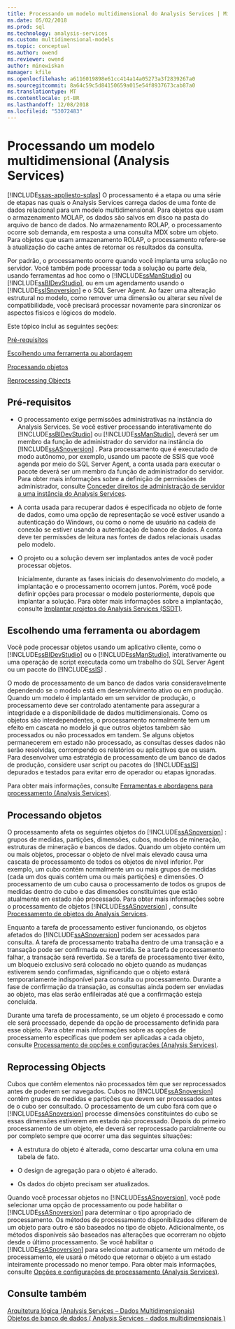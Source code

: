 ```yaml
---
title: Processando um modelo multidimensional do Analysis Services | Microsoft Docs
ms.date: 05/02/2018
ms.prod: sql
ms.technology: analysis-services
ms.custom: multidimensional-models
ms.topic: conceptual
ms.author: owend
ms.reviewer: owend
author: minewiskan
manager: kfile
ms.openlocfilehash: a6116019898e61cc414a14a05273a3f2839267a0
ms.sourcegitcommit: 8a64c59c5d84150659a015e54f8937673cab87a0
ms.translationtype: MT
ms.contentlocale: pt-BR
ms.lasthandoff: 12/08/2018
ms.locfileid: "53072483"
---
```

# <a name="processing-a-multidimensional-model-analysis-services"></a>Processando um modelo multidimensional (Analysis Services)
[!INCLUDE[ssas-appliesto-sqlas](../../includes/ssas-appliesto-sqlas.md)]
  O processamento é a etapa ou uma série de etapas nas quais o Analysis Services carrega dados de uma fonte de dados relacional para um modelo multidimensional. Para objetos que usam o armazenamento MOLAP, os dados são salvos em disco na pasta do arquivo de banco de dados. No armazenamento ROLAP, o processamento ocorre sob demanda, em resposta a uma consulta MDX sobre um objeto. Para objetos que usam armazenamento ROLAP, o processamento refere-se à atualização do cache antes de retornar os resultados da consulta.  
  
 Por padrão, o processamento ocorre quando você implanta uma solução no servidor. Você também pode processar toda a solução ou parte dela, usando ferramentas ad hoc como o [!INCLUDE[ssManStudio](../../includes/ssmanstudio-md.md)] ou [!INCLUDE[ssBIDevStudio](../../includes/ssbidevstudio-md.md)], ou em um agendamento usando o [!INCLUDE[ssISnoversion](../../includes/ssisnoversion-md.md)] e o SQL Server Agent. Ao fazer uma alteração estrutural no modelo, como remover uma dimensão ou alterar seu nível de compatibilidade, você precisará processar novamente para sincronizar os aspectos físicos e lógicos do modelo.  
  
 Este tópico inclui as seguintes seções:  
  
 [Pré-requisitos](#bkmk_prereq)  
  
 [Escolhendo uma ferramenta ou abordagem](#bkmk_tool)  
  
 [Processando objetos](#bkmk_proc)  
  
 [Reprocessing Objects](#bkmk_reproc)  
  
##  <a name="bkmk_prereq"></a> Pré-requisitos  
  
-   O processamento exige permissões administrativas na instância do Analysis Services. Se você estiver processando interativamente do [!INCLUDE[ssBIDevStudio](../../includes/ssbidevstudio-md.md)] ou [!INCLUDE[ssManStudio](../../includes/ssmanstudio-md.md)], deverá ser um membro da função de administrador do servidor na instância do [!INCLUDE[ssASnoversion](../../includes/ssasnoversion-md.md)] . Para processamento que é executado de modo autônomo, por exemplo, usando um pacote de SSIS que você agenda por meio do SQL Server Agent, a conta usada para executar o pacote deverá ser um membro da função de administrador do servidor. Para obter mais informações sobre a definição de permissões de administrador, consulte [Conceder direitos de administração de servidor a uma instância do Analysis Services](../../analysis-services/instances/grant-server-admin-rights-to-an-analysis-services-instance.md).  
  
-   A conta usada para recuperar dados é especificada no objeto de fonte de dados, como uma opção de representação se você estiver usando a autenticação do Windows, ou como o nome de usuário na cadeia de conexão se estiver usando a autenticação de banco de dados. A conta deve ter permissões de leitura nas fontes de dados relacionais usadas pelo modelo.  
  
-   O projeto ou a solução devem ser implantados antes de você poder processar objetos.  
  
     Inicialmente, durante as fases iniciais do desenvolvimento do modelo, a implantação e o processamento ocorrem juntos. Porém, você pode definir opções para processar o modelo posteriormente, depois que implantar a solução. Para obter mais informações sobre a implantação, consulte [Implantar projetos do Analysis Services &#40;SSDT&#41;](../../analysis-services/multidimensional-models/deploy-analysis-services-projects-ssdt.md).  
  
##  <a name="bkmk_tool"></a> Escolhendo uma ferramenta ou abordagem  
 Você pode processar objetos usando um aplicativo cliente, como o [!INCLUDE[ssBIDevStudio](../../includes/ssbidevstudio-md.md)] ou o [!INCLUDE[ssManStudio](../../includes/ssmanstudio-md.md)], interativamente ou uma operação de script executada como um trabalho do SQL Server Agent ou um pacote do [!INCLUDE[ssIS](../../includes/ssis-md.md)] .  
  
 O modo de processamento de um banco de dados varia consideravelmente dependendo se o modelo está em desenvolvimento ativo ou em produção. Quando um modelo é implantado em um servidor de produção, o processamento deve ser controlado atentamente para assegurar a integridade e a disponibilidade de dados multidimensionais. Como os objetos são interdependentes, o processamento normalmente tem um efeito em cascata no modelo já que outros objetos também são processados ou não processados em tandem. Se alguns objetos permanecerem em estado não processado, as consultas desses dados não serão resolvidas, corrompendo os relatórios ou aplicativos que os usam. Para desenvolver uma estratégia de processamento de um banco de dados de produção, considere usar script ou pacotes do [!INCLUDE[ssIS](../../includes/ssis-md.md)] depurados e testados para evitar erro de operador ou etapas ignoradas.  
  
 Para obter mais informações, consulte [Ferramentas e abordagens para processamento &#40;Analysis Services&#41;](../../analysis-services/multidimensional-models/tools-and-approaches-for-processing-analysis-services.md).  
  
##  <a name="bkmk_proc"></a> Processando objetos  
 O processamento afeta os seguintes objetos do [!INCLUDE[ssASnoversion](../../includes/ssasnoversion-md.md)] : grupos de medidas, partições, dimensões, cubos, modelos de mineração, estruturas de mineração e bancos de dados. Quando um objeto contém um ou mais objetos, processar o objeto de nível mais elevado causa uma cascata de processamento de todos os objetos de nível inferior. Por exemplo, um cubo contém normalmente um ou mais grupos de medidas (cada um dos quais contém uma ou mais partições) e dimensões. O processamento de um cubo causa o processamento de todos os grupos de medidas dentro do cubo e das dimensões constituintes que estão atualmente em estado não processado. Para obter mais informações sobre o processamento de objetos [!INCLUDE[ssASnoversion](../../includes/ssasnoversion-md.md)] , consulte [Processamento de objetos do Analysis Services](../../analysis-services/multidimensional-models/processing-analysis-services-objects.md).  
  
 Enquanto a tarefa de processamento estiver funcionando, os objetos afetados do [!INCLUDE[ssASnoversion](../../includes/ssasnoversion-md.md)] podem ser acessados para consulta. A tarefa de processamento trabalha dentro de uma transação e a transação pode ser confirmada ou revertida. Se a tarefa de processamento falhar, a transação será revertida. Se a tarefa de processamento tiver êxito, um bloqueio exclusivo será colocado no objeto quando as mudanças estiverem sendo confirmadas, significando que o objeto estará temporariamente indisponível para consulta ou processamento. Durante a fase de confirmação da transação, as consultas ainda podem ser enviadas ao objeto, mas elas serão enfileiradas até que a confirmação esteja concluída.  
  
 Durante uma tarefa de processamento, se um objeto é processado e como ele será processado, depende da opção de processamento definida para esse objeto. Para obter mais informações sobre as opções de processamento específicas que podem ser aplicadas a cada objeto, consulte [Processamento de opções e configurações &#40;Analysis Services&#41;](../../analysis-services/multidimensional-models/processing-options-and-settings-analysis-services.md).  
  
##  <a name="bkmk_reproc"></a> Reprocessing Objects  
 Cubos que contêm elementos não processados têm que ser reprocessados antes de poderem ser navegados. Cubos no [!INCLUDE[ssASnoversion](../../includes/ssasnoversion-md.md)] contêm grupos de medidas e partições que devem ser processados antes de o cubo ser consultado. O processamento de um cubo fará com que o [!INCLUDE[ssASnoversion](../../includes/ssasnoversion-md.md)] processe dimensões constituintes do cubo se essas dimensões estiverem em estado não processado. Depois do primeiro processamento de um objeto, ele deverá ser reprocessado parcialmente ou por completo sempre que ocorrer uma das seguintes situações:  
  
-   A estrutura do objeto é alterada, como descartar uma coluna em uma tabela de fato.  
  
-   O design de agregação para o objeto é alterado.  
  
-   Os dados do objeto precisam ser atualizados.  
  
 Quando você processar objetos no [!INCLUDE[ssASnoversion](../../includes/ssasnoversion-md.md)], você pode selecionar uma opção de processamento ou pode habilitar o [!INCLUDE[ssASnoversion](../../includes/ssasnoversion-md.md)] para determinar o tipo apropriado de processamento. Os métodos de processamento disponibilizados diferem de um objeto para outro e são baseados no tipo de objeto. Adicionalmente, os métodos disponíveis são baseados nas alterações que ocorreram no objeto desde o último processamento. Se você habilitar o [!INCLUDE[ssASnoversion](../../includes/ssasnoversion-md.md)] para selecionar automaticamente um método de processamento, ele usará o método que retornar o objeto a um estado inteiramente processado no menor tempo. Para obter mais informações, consulte [Opções e configurações de processamento &#40;Analysis Services&#41;](../../analysis-services/multidimensional-models/processing-options-and-settings-analysis-services.md).  
  
## <a name="see-also"></a>Consulte também  
 [Arquitetura lógica &#40;Analysis Services – Dados Multidimensionais&#41;](../../analysis-services/multidimensional-models/olap-logical/understanding-microsoft-olap-logical-architecture.md)   
 [Objetos de banco de dados &#40; Analysis Services - dados multidimensionais &#41;](../../analysis-services/multidimensional-models/olap-logical/database-objects-analysis-services-multidimensional-data.md)  
  
  
